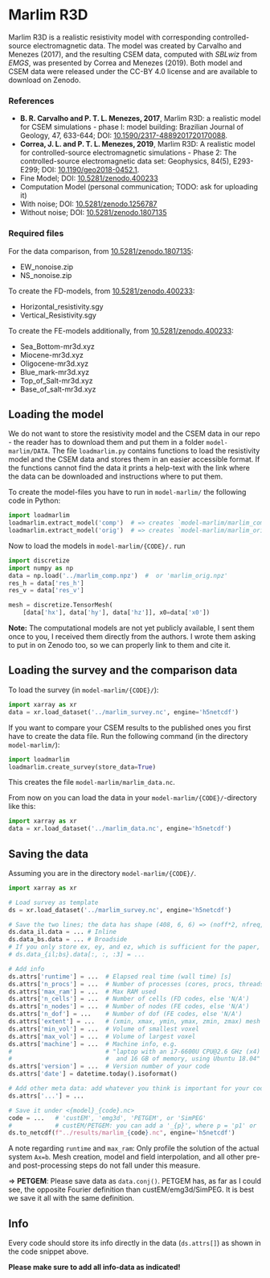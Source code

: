 # Marlim R3D

Marlim R3D is a realistic resistivity model with corresponding
controlled-source electromagnetic data. The model was created by Carvalho and
Menezes (2017), and the resulting CSEM data, computed with *SBLwiz* from
*EMGS*, was presented by Correa and Menezes (2019). Both model and CSEM data
were released under the CC-BY 4.0 license and are available to download on
Zenodo.


### References

- **B. R. Carvalho and P. T. L. Menezes, 2017**, Marlim R3D: a realistic model
  for CSEM simulations - phase I: model building: Brazilian Journal of Geology,
  47, 633-644; DOI:
  [10.1590/2317-4889201720170088](https://doi.org/10.1590/2317-4889201720170088).
- **Correa, J. L. and P. T. L. Menezes, 2019**, Marlim R3D: A realistic model
  for controlled-source electromagnetic simulations - Phase 2: The
  controlled-source electromagnetic data set: Geophysics, 84(5), E293-E299;
  DOI: [10.1190/geo2018-0452.1](https://doi.org/10.1190/geo2018-0452.1).
- Fine Model;
  DOI: [10.5281/zenodo.400233](https://doi.org/10.5281/zenodo.400233)
- Computation Model (personal communication; TODO: ask for uploading it)
- With noise;
  DOI: [10.5281/zenodo.1256787](https://doi.org/10.5281/zenodo.1256787)
- Without noise;
  DOI: [10.5281/zenodo.1807135](https://doi.org/10.5281/zenodo.1807135)

### Required files

For the data comparison, from
[10.5281/zenodo.1807135](https://doi.org/10.5281/zenodo.1807135):

- EW_nonoise.zip
- NS_nonoise.zip

To create the FD-models, from
[10.5281/zenodo.400233](https://doi.org/10.5281/zenodo.400233):

- Horizontal_resistivity.sgy
- Vertical_Resistivity.sgy

To create the FE-models additionally, from
[10.5281/zenodo.400233](https://doi.org/10.5281/zenodo.400233):

- Sea_Bottom-mr3d.xyz
- Miocene-mr3d.xyz
- Oligocene-mr3d.xyz
- Blue_mark-mr3d.xyz
- Top_of_Salt-mr3d.xyz
- Base_of_salt-mr3d.xyz


## Loading the model

We do not want to store the resistivity model and the CSEM data in our repo -
the reader has to download them and put them in a folder `model-marlim/DATA`.
The file `loadmarlim.py` contains functions to load the resistivity model and
the CSEM data and stores them in an easier accessible format. If the functions
cannot find the data it prints a help-text with the link where the data can be
downloaded and instructions where to put them.

To create the model-files you have to run in `model-marlim/` the following
code in Python:
```python
import loadmarlim
loadmarlim.extract_model('comp')  # => creates `model-marlim/marlim_comp.npz`
loadmarlim.extract_model('orig')  # => creates `model-marlim/marlim_orig.npz`
```

Now to load the models in `model-marlim/{CODE}/.` run
```python
import discretize
import numpy as np
data = np.load('../marlim_comp.npz')  #  or 'marlim_orig.npz'
res_h = data['res_h']
res_v = data['res_v']

mesh = discretize.TensorMesh(
    [data['hx'], data['hy'], data['hz']], x0=data['x0'])
```

**Note:** The computational models are not yet publicly available, I sent them
once to you, I received them directly from the authors. I wrote them asking to
put in on Zenodo too, so we can properly link to them and cite it.


## Loading the survey and the comparison data

To load the survey (in `model-marlim/{CODE}/`):
```python
import xarray as xr
data = xr.load_dataset('../marlim_survey.nc', engine='h5netcdf')
```

If you want to compare your CSEM results to the published ones you first have
to create the data file. Run the following command (in the directory
`model-marlim/`):
```python
import loadmarlim
loadmarlim.create_survey(store_data=True)
```
This creates the file `model-marlim/marlim_data.nc`.

From now on you can load the data in your `model-marlim/{CODE}/`-directory like
this:
```python
import xarray as xr
data = xr.load_dataset('../marlim_data.nc', engine='h5netcdf')
```


## Saving the data

Assuming you are in the directory `model-marlim/{CODE}/`.
```python
import xarray as xr

# Load survey as template
ds = xr.load_dataset('../marlim_survey.nc', engine='h5netcdf')

# Save the two lines; the data has shape (408, 6, 6) => (noff*2, nfreq, ncomp)
ds.data_il.data = ... # Inline
ds.data_bs.data = ... # Broadside
# If you only store ex, ey, and ez, which is sufficient for the paper, do
# ds.data_{il;bs}.data[:, :, :3] = ...

# Add info
ds.attrs['runtime'] = ...  # Elapsed real time (wall time) [s]
ds.attrs['n_procs'] = ...  # Number of processes (cores, procs, threads)
ds.attrs['max_ram'] = ...  # Max RAM used
ds.attrs['n_cells'] = ...  # Number of cells (FD codes, else 'N/A')
ds.attrs['n_nodes'] = ...  # Number of nodes (FE codes, else 'N/A')
ds.attrs['n_dof'] = ...    # Number of dof (FE codes, else 'N/A')
ds.attrs['extent'] = ...   # (xmin, xmax, ymin, ymax, zmin, zmax) mesh ext.
ds.attrs['min_vol'] = ...  # Volume of smallest voxel
ds.attrs['max_vol'] = ...  # Volume of largest voxel
ds.attrs['machine'] = ...  # Machine info, e.g.
#                          # "laptop with an i7-6600U CPU@2.6 GHz (x4)
#                          #  and 16 GB of memory, using Ubuntu 18.04"
ds.attrs['version'] = ...  # Version number of your code
ds.attrs['date'] = datetime.today().isoformat()

# Add other meta data: add whatever you think is important for your code
ds.attrs['...'] = ...

# Save it under <{model}_{code}.nc>
code = ...   # 'custEM', 'emg3d', 'PETGEM', or 'SimPEG'
#            # custEM/PETGEM: you can add a '_{p}', where p = 'p1' or 'p2'
ds.to_netcdf(f"../results/marlim_{code}.nc", engine='h5netcdf')
```

A note regarding `runtime` and `max_ram`: Only profile the solution of the
actual system `Ax=b`. Mesh creation, model and field interpolation, and all
other pre- and post-processing steps do not fall under this measure.

=> **PETGEM**: Please save data as `data.conj()`. PETGEM has, as far as I could
see, the opposite Fourier definition than custEM/emg3d/SimPEG. It is best we
save it all with the same definition.


## Info

Every code should store its info directly in the data (`ds.attrs[]`) as shown
in the code snippet above.

**Please make sure to add all info-data as indicated!**
